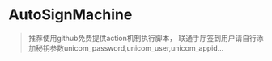 # AutoSignMachine 

>推荐使用github免费提供action机制执行脚本， 联通手厅签到用户请自行添加秘钥参数unicom_password,unicom_user,unicom_appid...

 
